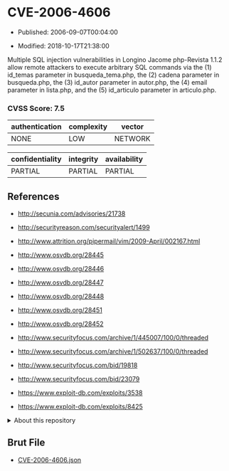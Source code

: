 # CVE-2006-4606

- Published: 2006-09-07T00:04:00

- Modified: 2018-10-17T21:38:00

Multiple SQL injection vulnerabilities in Longino Jacome php-Revista 1.1.2 allow remote attackers to execute arbitrary SQL commands via the (1) id_temas parameter in busqueda_tema.php, the (2) cadena parameter in busqueda.php, the (3) id_autor parameter in autor.php, the (4) email parameter in lista.php, and the (5) id_articulo parameter in articulo.php.

### CVSS Score: **7.5**

| authentication | complexity | vector |
| --- | --- | --- |
| NONE | LOW | NETWORK |

| confidentiality | integrity | availability |
| --- | --- | --- |
| PARTIAL | PARTIAL | PARTIAL |

## References

* http://secunia.com/advisories/21738

* http://securityreason.com/securityalert/1499

* http://www.attrition.org/pipermail/vim/2009-April/002167.html

* http://www.osvdb.org/28445

* http://www.osvdb.org/28446

* http://www.osvdb.org/28447

* http://www.osvdb.org/28448

* http://www.osvdb.org/28451

* http://www.osvdb.org/28452

* http://www.securityfocus.com/archive/1/445007/100/0/threaded

* http://www.securityfocus.com/archive/1/502637/100/0/threaded

* http://www.securityfocus.com/bid/19818

* http://www.securityfocus.com/bid/23079

* https://www.exploit-db.com/exploits/3538

* https://www.exploit-db.com/exploits/8425

<details>
<summary>About this repository</summary> 

  This repository is part of the project [Live Hack CVE](https://github.com/Live-Hack-CVE). Main website can be found [www.live-hack.org](https://www.live-hack.org) 
  
  Made by [Sn0wAlice](https://github.com/Sn0wAlice) for the people that care about security and need to have a feed of the latest CVEs. Hope you enjoy it, don't forget to star the repo and follow me on [Twitter](https://twitter.com/Sn0wAlice) and [Github](https://github.com/Sn0wAlice). And that is my [personnal website](https://www.alice-snow.me/)

  - [Home Page](https://github.com/Live-Hack-CVE)
  - [Framework](https://github.com/Live-Hack-CVE/cve-framework)
  - [CVE database](https://github.com/Live-Hack-CVE/full_database)
  - [Changelog](https://github.com/Live-Hack-CVE/Changelog)
</details>

## Brut File

* [CVE-2006-4606.json](https://raw.githubusercontent.com/Live-Hack-CVE/full_database/main/cves/2006/CVE-2006-4606.json)

